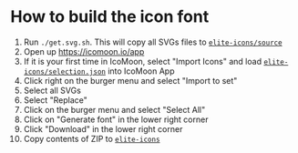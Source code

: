 # How to build the icon font

1. Run `./get.svg.sh`. This will copy all SVGs files to [`elite-icons/source`](elite-icons/source/)
2. Open up https://icomoon.io/app
2. If it is your first time in IcoMoon, select "Import Icons" and load [`elite-icons/selection.json`](elite-icons/selection.json) into IcoMoon App
3. Click right on the burger menu and select "Import to set"
4. Select all SVGs
5. Select "Replace"
6. Click on the burger menu and select "Select All"
7. Click on "Generate font" in the lower right corner
8. Click "Download" in the lower right corner
9. Copy contents of ZIP to [`elite-icons`](elite-icons/)
